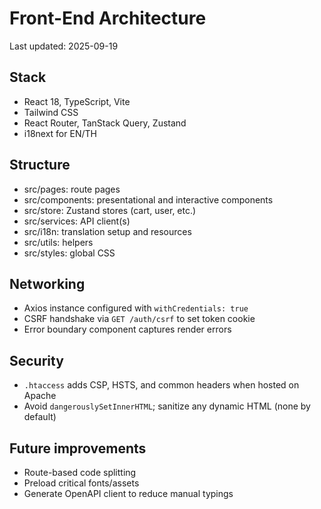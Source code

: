 # Front-End Architecture

Last updated: 2025-09-19

## Stack
- React 18, TypeScript, Vite
- Tailwind CSS
- React Router, TanStack Query, Zustand
- i18next for EN/TH

## Structure
- src/pages: route pages
- src/components: presentational and interactive components
- src/store: Zustand stores (cart, user, etc.)
- src/services: API client(s)
- src/i18n: translation setup and resources
- src/utils: helpers
- src/styles: global CSS

## Networking
- Axios instance configured with `withCredentials: true`
- CSRF handshake via `GET /auth/csrf` to set token cookie
- Error boundary component captures render errors

## Security
- `.htaccess` adds CSP, HSTS, and common headers when hosted on Apache
- Avoid `dangerouslySetInnerHTML`; sanitize any dynamic HTML (none by default)

## Future improvements
- Route-based code splitting
- Preload critical fonts/assets
- Generate OpenAPI client to reduce manual typings
